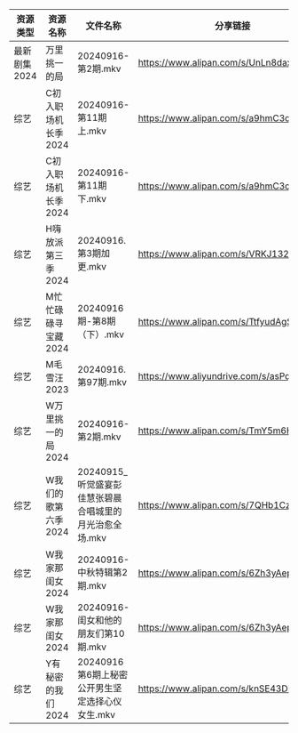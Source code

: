 | 资源类型     | 资源名称         | 文件名称                               | 分享链接                                      | 更新时间                |
| -------- | ------------ | ---------------------------------- | ----------------------------------------- | ------------------- |
| 最新剧集2024 | 万里挑一的局       | 20240916-第2期.mkv                   | https://www.alipan.com/s/UnLn8daxS9Y      | 2024-09-16 14:10:54 |
| 综艺       | C初入职场机长季2024 | 20240916-第11期上.mkv                 | https://www.alipan.com/s/a9hmC3o2B18      | 2024-09-16 14:07:50 |
| 综艺       | C初入职场机长季2024 | 20240916-第11期下.mkv                 | https://www.alipan.com/s/a9hmC3o2B18      | 2024-09-16 14:07:50 |
| 综艺       | H嗨放派第三季2024  | 20240916.第3期加更.mkv                 | https://www.alipan.com/s/VRKJ132nbcQ      | 2024-09-16 16:08:03 |
| 综艺       | M忙忙碌碌寻宝藏2024 | 20240916期-第8期（下）.mkv               | https://www.alipan.com/s/TtfyudAgS8v      | 2024-09-16 14:08:34 |
| 综艺       | M毛雪汪2023     | 20240916.第97期.mkv                  | https://www.aliyundrive.com/s/asPqfgPRqAg | 2024-09-16 14:08:38 |
| 综艺       | W万里挑一的局2024  | 20240916-第2期.mkv                   | https://www.alipan.com/s/TmY5m6HZ5CP      | 2024-09-16 14:09:26 |
| 综艺       | W我们的歌第六季2024 | 20240915_听觉盛宴彭佳慧张碧晨合唱城里的月光治愈全场.mkv | https://www.alipan.com/s/7QHb1Czg7nU      | 2024-09-16 08:09:36 |
| 综艺       | W我家那闺女2024   | 20240916-中秋特辑第2期.mkv               | https://www.alipan.com/s/6Zh3yAep1kC      | 2024-09-16 14:09:35 |
| 综艺       | W我家那闺女2024   | 20240916-闺女和他的朋友们第10期.mkv          | https://www.alipan.com/s/6Zh3yAep1kC      | 2024-09-16 14:09:35 |
| 综艺       | Y有秘密的我们2024  | 20240916第6期上秘密公开男生坚定选择心仪女生.mkv     | https://www.alipan.com/s/knSE43DBBa6      | 2024-09-16 14:09:52 |
